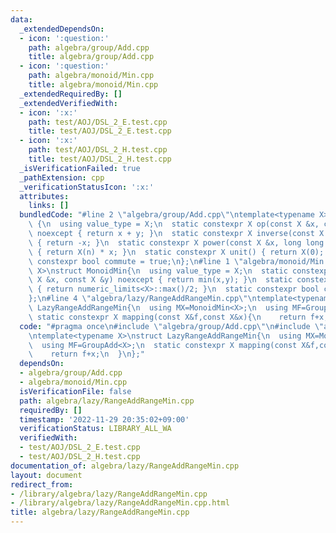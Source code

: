 ```yaml
---
data:
  _extendedDependsOn:
  - icon: ':question:'
    path: algebra/group/Add.cpp
    title: algebra/group/Add.cpp
  - icon: ':question:'
    path: algebra/monoid/Min.cpp
    title: algebra/monoid/Min.cpp
  _extendedRequiredBy: []
  _extendedVerifiedWith:
  - icon: ':x:'
    path: test/AOJ/DSL_2_E.test.cpp
    title: test/AOJ/DSL_2_E.test.cpp
  - icon: ':x:'
    path: test/AOJ/DSL_2_H.test.cpp
    title: test/AOJ/DSL_2_H.test.cpp
  _isVerificationFailed: true
  _pathExtension: cpp
  _verificationStatusIcon: ':x:'
  attributes:
    links: []
  bundledCode: "#line 2 \"algebra/group/Add.cpp\"\ntemplate<typename X>\nstruct GroupAdd\
    \ {\n  using value_type = X;\n  static constexpr X op(const X &x, const X &y)\
    \ noexcept { return x + y; }\n  static constexpr X inverse(const X &x) noexcept\
    \ { return -x; }\n  static constexpr X power(const X &x, long long n) noexcept\
    \ { return X(n) * x; }\n  static constexpr X unit() { return X(0); }\n  static\
    \ constexpr bool commute = true;\n};\n#line 1 \"algebra/monoid/Min.cpp\"\ntemplate<typename\
    \ X>\nstruct MonoidMin{\n  using value_type = X;\n  static constexpr X op(const\
    \ X &x, const X &y) noexcept { return min(x,y); }\n  static constexpr X unit()\
    \ { return numeric_limits<X>::max()/2; }\n  static constexpr bool commute = true;\n\
    };\n#line 4 \"algebra/lazy/RangeAddRangeMin.cpp\"\ntemplate<typename X>\nstruct\
    \ LazyRangeAddRangeMin{\n  using MX=MonoidMin<X>;\n  using MF=GroupAdd<X>;\n \
    \ static constexpr X mapping(const X&f,const X&x){\n    return f+x;\n  }\n};\n"
  code: "#pragma once\n#include \"algebra/group/Add.cpp\"\n#include \"algebra/monoid/Min.cpp\"\
    \ntemplate<typename X>\nstruct LazyRangeAddRangeMin{\n  using MX=MonoidMin<X>;\n\
    \  using MF=GroupAdd<X>;\n  static constexpr X mapping(const X&f,const X&x){\n\
    \    return f+x;\n  }\n};"
  dependsOn:
  - algebra/group/Add.cpp
  - algebra/monoid/Min.cpp
  isVerificationFile: false
  path: algebra/lazy/RangeAddRangeMin.cpp
  requiredBy: []
  timestamp: '2022-11-29 20:35:02+09:00'
  verificationStatus: LIBRARY_ALL_WA
  verifiedWith:
  - test/AOJ/DSL_2_E.test.cpp
  - test/AOJ/DSL_2_H.test.cpp
documentation_of: algebra/lazy/RangeAddRangeMin.cpp
layout: document
redirect_from:
- /library/algebra/lazy/RangeAddRangeMin.cpp
- /library/algebra/lazy/RangeAddRangeMin.cpp.html
title: algebra/lazy/RangeAddRangeMin.cpp
---
```

